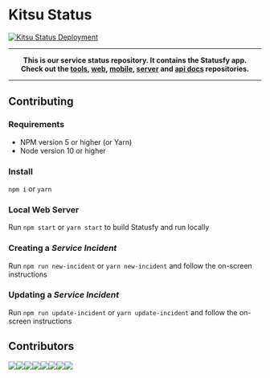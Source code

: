 # Kitsu Status
[![Kitsu Status Deployment](https://github.com/hummingbird-me/kitsu-status/workflows/Kitsu%20Status%20Deployment/badge.svg)](https://status.kitsu.io)

---
**<p align="center">This is our service status repository. It contains the Statusfy app.<br />Check out the [tools], [web], [mobile], [server] and [api docs] repositories.</p>**

[tools]:https://github.com/hummingbird-me/kitsu-tools
[web]:https://github.com/hummingbird-me/hummingbird-client
[mobile]:https://github.com/hummingbird-me/kitsu-mobile
[server]:https://github.com/hummingbird-me/kitsu-server
[api docs]:https://github.com/hummingbird-me/api-docs

---

## Contributing

### Requirements

- NPM version 5 or higher (or Yarn)
- Node version 10 or higher

### Install

`npm i` or `yarn`

### Local Web Server

Run `npm start` or `yarn start` to build Statusfy and run locally

### Creating a _Service Incident_

Run `npm run new-incident` or `yarn new-incident` and follow the on-screen instructions

### Updating a _Service Incident_

Run `npm run update-incident` or `yarn update-incident` and follow the on-screen instructions

## Contributors

[![](https://sourcerer.io/fame/wopian/hummingbird-me/kitsu-status/images/0)](https://sourcerer.io/fame/wopian/hummingbird-me/kitsu-status/links/0)[![](https://sourcerer.io/fame/wopian/hummingbird-me/kitsu-status/images/1)](https://sourcerer.io/fame/wopian/hummingbird-me/kitsu-status/links/1)[![](https://sourcerer.io/fame/wopian/hummingbird-me/kitsu-status/images/2)](https://sourcerer.io/fame/wopian/hummingbird-me/kitsu-status/links/2)[![](https://sourcerer.io/fame/wopian/hummingbird-me/kitsu-status/images/3)](https://sourcerer.io/fame/wopian/hummingbird-me/kitsu-status/links/3)[![](https://sourcerer.io/fame/wopian/hummingbird-me/kitsu-status/images/4)](https://sourcerer.io/fame/wopian/hummingbird-me/kitsu-status/links/4)[![](https://sourcerer.io/fame/wopian/hummingbird-me/kitsu-status/images/5)](https://sourcerer.io/fame/wopian/hummingbird-me/kitsu-status/links/5)[![](https://sourcerer.io/fame/wopian/hummingbird-me/kitsu-status/images/6)](https://sourcerer.io/fame/wopian/hummingbird-me/kitsu-status/links/6)[![](https://sourcerer.io/fame/wopian/hummingbird-me/kitsu-status/images/7)](https://sourcerer.io/fame/wopian/hummingbird-me/kitsu-status/links/7)
